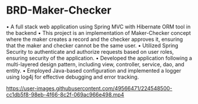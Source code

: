 # BRD-Maker-Checker
• A full stack web application using Spring MVC with Hibernate ORM tool in the backend 
• This project is an implementation of Maker-Checker concept where the maker creates a record and the checker approves it, ensuring that the maker and checker cannot be the same user.
• Utilized Spring Security to authenticate and authorize requests based on user roles, ensuring security of the application.
• Developed the application following a multi-layered design pattern, including view, controller, service, dao, and entity.
• Employed Java-based configuration and implemented a logger using log4j for effective debugging and error tracking.





https://user-images.githubusercontent.com/49566471/224548500-cc1db5f8-98eb-4f66-8c2f-069ac966e498.mp4

